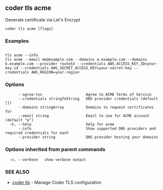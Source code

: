 ## coder tls acme

Generate certificate via Let's Encrypt

```
coder tls acme [flags]
```

### Examples

```

tls acme --info
tls acme --email me@example.com --domains a.example.com --domains b.example.com --provider route53 --credentials AWS_ACCESS_KEY_ID=your-key-id --credentials AWS_SECRET_ACCESS_KEY=your-secret-key --credentials AWS_REGION=your-region
```

### Options

```
      --agree-tos                    Agree to ACME Terms of Service
      --credentials stringToString   DNS provider credentials (default [])
      --domains stringArray          Domains to request certificates for
      --email string                 Email to use for ACME account (default "e")
  -h, --help                         help for acme
      --info                         Show supported DNS providers and required credentials for each
      --provider string              DNS provider hosting your domains
```

### Options inherited from parent commands

```
  -v, --verbose   show verbose output
```

### SEE ALSO

* [coder tls](coder_tls.md)	 - Manage Coder TLS configuration

